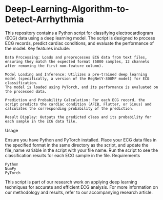 # Deep-Learning-Algorithm-to-Detect-Arrhythmia
This repository contains a Python script for classifying electrocardiogram (ECG) data using a deep learning model. The script is designed to process ECG records, predict cardiac conditions, and evaluate the performance of the model. Key features include:

    Data Processing: Loads and preprocesses ECG data from text files, ensuring they match the expected format (5000 samples, 12 channels after removing the first non-feature column).
    
    Model Loading and Inference: Utilizes a pre-trained deep learning model (specifically, a version of the RegNetY-800MF model) for ECG classification.
    The model is loaded using PyTorch, and its performance is evaluated on the processed data.
    
    Prediction and Probability Calculation: For each ECG record, the script predicts the cardiac condition (AFIB, Flutter, or Sinus) and calculates the corresponding probability of the prediction.
    
    Result Display: Outputs the predicted class and its probability for each sample in the ECG data file.

Usage

Ensure you have Python and PyTorch installed. Place your ECG data files in the specified format in the same directory as the script, and update the file_name variable in the script with your file name. Run the script to see the classification results for each ECG sample in the file.
Requirements

    Python
    NumPy
    PyTorch

This script is part of our research work on applying deep learning techniques for accurate and efficient ECG analysis. For more information on our methodology and results, refer to our accompanying research article.
